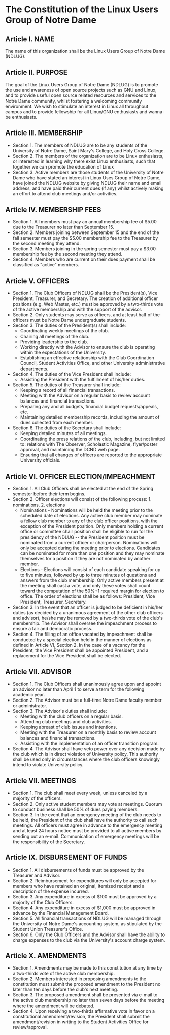 The Constitution of the Linux Users Group of Notre Dame
=======================================================

Article I. NAME
---------------
The name of this organization shall be the Linux Users Group of Notre Dame (NDLUG).

Article II. PURPOSE
-------------------
The goal of the Linux Users Group of Notre Dame (NDLUG) is to promote the use and awareness of open source projects such as GNU and Linux, and to provide useful open source related resources and services to the Notre Dame community, whilst fostering a welcoming community environment. We wish to stimulate an interest in Linux all throughout campus and to provide fellowship for all Linux/GNU enthusiasts and wanna-be enthusiasts.

Article III. MEMBERSHIP
-----------------------
  - Section 1. The members of NDLUG are to be any students of the University of Notre Dame, Saint Mary's College, and Holy Cross College.
  - Section 2. The members of the organization are to be Linux enthusiasts, or interested in learning why there exist Linux enthusiasts, such that together we can promote the education of Linux
  - Section 3. Active members are those students of the University of Notre Dame who have stated an interest in Linux Uses Group of Notre Dame, have joined the NDLUG website by giving NDLUG their name and email address, and have paid their current dues (if any) whilst actively making an effort to attend club meetings and/or activities.

Article IV. MEMBERSHIP FEES
---------------------------
  - Section 1. All members must pay an annual membership fee of $5.00 due to the Treasurer no later than September 15.
  - Section 2. Members joining between September 15 and the end of the fall semester must pay the $5.00 membership fee to the Treasurer by the second meeting they attend.
  - Section 3. Members joining in the spring semester must pay a $3.00 membership fee by the second meeting they attend.
  - Section 4. Members who are current on their dues payment shall be classified as "active" members.

Article V. OFFICERS
-------------------
  - Section 1. The Club Officers of NDLUG shall be the President(s), Vice President, Treasurer, and Secretary. The creation of additional officer positions (e.g. Web Master, etc.) must be approved by a two-thirds vote of the active membership and with the support of the advisor.
  - Section 2. Only students may serve as officers, and at least half of the officers must be Notre Dame undergraduate students.
  - Section 3. The duties of the President(s) shall include:
    - Coordinating weekly meetings of the club.
    - Chairing all meetings of the club.
    - Providing leadership to the club.
    - Working directly with the Advisor to ensure the club is operating within the expectations of the University.
    - Establishing an effective relationship with the Club Coordination Council, Student Activities Office, and other University administrative departments.
  - Section 4. The duties of the Vice President shall include:
    - Assisting the President with the fulfillment of his/her duties.
  - Section 5. The duties of the Treasurer shall include:
    - Keeping a record of all financial transactions.
    - Meeting with the Advisor on a regular basis to review account balances and financial transactions.
    - Preparing any and all budgets, financial budget requests/appeals, etc.
    - Maintaining detailed membership records, including the amount of dues collected from each member.
  - Section 6. The duties of the Secretary shall include:
    - Keeping detailed minutes of all meetings.
    - Coordinating the press relations of the club, including, but not limited to: relations with The Observer, Scholastic Magazine,     flyer/poster approval, and maintaining the DCND web page.
    - Ensuring that all changes of officers are reported to the appropriate University officials.

Article VI. OFFICER ELECTION/IMPEACHMENT
----------------------------------------
  - Section 1. All Club Officers shall be elected at the end of the Spring semester before their term begins.
  - Section 2. Officer elections will consist of the following process: 1. nominations, 2. elections
    - Nominations - Nominations will be held the meeting prior to the scheduled date of elections. Any active club member may nominate a fellow club     member to any of the club officer positions, with the exception of the President position. Only members holding a current office or    committee chair position shall be eligible to run for the presidency of the NDLUG -- the President position must be nominated from a current officer or chairperson. Nominations will only be accepted during the meeting prior to elections. Candidates can be nominated     for more than one position and they may nominate themselves for a position if they are not nominated by another member.
    - Elections - Elections will consist of each candidate speaking for up to five minutes, followed by up to three minutes of questions and answers from the club membership. Only active members present at the meeting     shall cast a vote, and only these votes shall count toward the     computation of the 50%+1 required margin for election to office. The order of elections shall be as follows: President, Vice President, Treasurer, Secretary.
  - Section 3. In the event that an officer is judged to be deficient in his/her duties (as decided by a unanimous agreement of the other club officers and advisor), he/she may be removed by a two-thirds vote of the club's membership. The Advisor shall oversee the impeachment process to ensure a fair and democratic process.
  - Section 4. The filling of an office vacated by impeachment shall be conducted by a special election held in the manner of elections as defined in Article VI, Section 2. In the case of a vacancy for the President, the Vice President shall be appointed President, and a replacement for the Vice President shall be elected.

Article VII. ADVISOR
--------------------
  - Section 1. The Club Officers shall unanimously agree upon and appoint an advisor no later than April 1 to serve a term for the following academic year.
  - Section 2. The Advisor must be a full-time Notre Dame faculty member or administrator.
  - Section 3. The Advisor's duties shall include:
    - Meeting with the club officers on a regular basis.
    - Attending club meetings and club activities.
    - Keeping abreast of club issues and intentions.
    - Meeting with the Treasurer on a monthly basis to review account balances and     financial transactions.
    - Assisting with the implementation of an officer transition program.     
  - Section 4. The Advisor shall have veto power over any decision made by the club which is in direct violation of University policy. This authority shall be used only in circumstances where the club officers knowingly intend to violate University policy.

Article VII. MEETINGS
---------------------
  - Section 1. The club shall meet every week, unless canceled by a majority of the officers.
  - Section 2. Only active student members may vote at meetings. Quorum to conduct business shall be 50% of dues paying members.
  - Section 3. In the event that an emergency meeting of the club needs to be held, the President of the club shall have the authority to call such meetings. All officers must agree in advance to the emergency meeting and at least 24 hours notice must be provided to all active members by sending out an e-mail. Communication of emergency meetings will be the responsibility of the Secretary.

Article IX. DISBURSEMENT OF FUNDS
---------------------------------
  - Section 1. All disbursements of funds must be approved by the Treasurer and Advisor.
  - Section 2. Reimbursement for expenditures will only be accepted for members who have retained an original, itemized receipt and a description of the expense incurred.
  - Section 3. Any expenditure in excess of $100 must be approved by a majority of the Club Officers.
  - Section 4. Any expenditure in excess of $1,000 must be approved in advance by the Financial Management Board.
  - Section 5. All financial transactions of NDLUG will be managed through the University of Notre Dame's accounting system, as stipulated by the Student Union Treasurer's Office.
  - Section 6. Only the Club Officers and the Advisor shall have the ability to charge expenses to the club via the University's account charge system.

Article X. AMENDMENTS
---------------------
  - Section 1. Amendments may be made to this constitution at any time by a two-thirds vote of the active club membership.
  - Section 2. Members interested in proposing amendments to the constitution must submit the proposed amendment to the President no later than ten days before the club's next meeting.
  - Section 3. The proposed amendment shall be presented via e-mail to the active club membership no later than seven days before the meeting where the amendment will be debated.
  - Section 4. Upon receiving a two-thirds affirmative vote in favor on a constitutional amendment/revision, the President shall submit the amendment/revision in writing to the Student Activities Office for review/approval.
